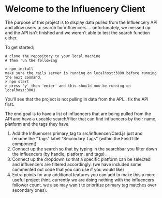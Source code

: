 # Welcome to the Influencery Client

The purpose of this project is to display data pulled from the Influencery API and allow users to search for influencers.... unfortunately, we messed up and the API isn't finished and we weren't able to test the search function either. 

To get started;

```
# clone the repository to your local machine
# then run the following

> npm install
make sure the rails server is running on localhost:3000 before running the next command.
> npm start 
> press 'y' then 'enter' and this should now be running on localhost:3001
```

You'll see that the project is not pulling in data from the API... fix the API first.

The end goal is to have a list of influencers that are being pulled from the API and have a useable search/filter that can find influencers by their name, platform and the tags they have. 

1. Add the Influencers primary_tag to src/influencer/Card.js just and rename the "Tags" label "Secondary Tags" (within the FieldTitle component).
2. Connect up the search so that by typing in the searchbar you filter down the influencers (by handle, platform, and tags).
3. Connect up the dropdown so that a specific platform can be selected and influencers are filtered accordingly. (we have included some commented out code that you can use if you would like)
4. Extra points for any additional features you can add to make this a more useful project (hint. currently we are doing nothing with the influencers follower count. we also may wan't to prioritize primary tag matches over secondary ones). 

